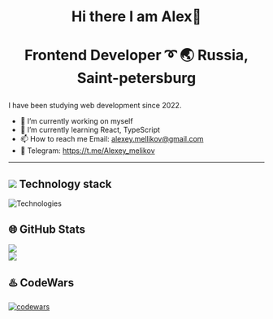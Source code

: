  <div align="center">
  <h1>Hi there I am Alex👋<h1>
   <p>Frontend Developer ➰ 🌏 Russia, Saint-petersburg</p>
 </div>

I have been studying web development since 2022.

- 🔭 I’m currently working on myself
- 🌱 I’m currently learning React, TypeScript
- 📫 How to reach me Email: alexey.mellikov@gmail.com
- 📱 Telegram: https://t.me/Alexey_melikov

---

## <img src="https://img.icons8.com/nolan/25/computer.png"/> Technology stack

  <img src="https://skillicons.dev/icons?i=vscode,git,figma,html,css,sass,js,nodejs,express,docker,babel,react,redux,mongodb,nginx,postman" alt="Technologies" />

## 🌐 GitHub Stats

 <a href="https://github.com/Alexey-Melikov">
    <img align="center" src="https://github-readme-stats.vercel.app/api/top-langs/?username=Alexey-Melikov&hide=c%2B%2B,c,matlab,assembly&title_color=45433d&text_color=45433d&icon_color=bd2828&bg_color=ffffff"/>
<br />
  <img align="center" src="https://github-readme-stats.vercel.app/api?username=Alexey-Melikov&show_icons=true&line_height=27&count_private=true&title_color=45433d&text_color=45433d&icon_color=6aa6f8&bg_color=ffffff" />

  </a>

## ♨️ CodeWars

  <a href="https://www.codewars.com/users/Alexey-Melikov">
  <img alt="codewars" src="https://www.codewars.com/users/Alexey-Melikov/badges/large">
</a>
